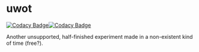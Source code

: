 # uwot

[![Codacy Badge](https://api.codacy.com/project/badge/Grade/fbd2b2d2f91d42c18af03592a6cb704b)](https://app.codacy.com/app/bangerkuwranger/uwot?utm_source=github.com&utm_medium=referral&utm_content=bangerkuwranger/uwot&utm_campaign=Badge_Grade_Dashboard)[![Codacy Badge](https://api.codacy.com/project/badge/Coverage/ddb5a7c96cc64fe59bcf82ac7c8c22d0)](https://www.codacy.com/app/bangerkuwranger/uwot?utm_source=github.com&amp;utm_medium=referral&amp;utm_content=bangerkuwranger/uwot&amp;utm_campaign=Badge_Coverage)

Another unsupported, half-finished experiment made in a non-existent kind of time (free?).
